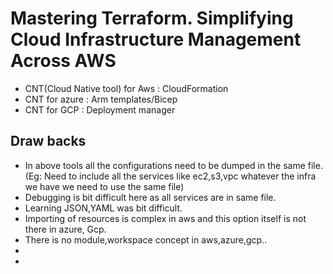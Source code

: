 
# Mastering Terraform. Simplifying Cloud Infrastructure Management Across AWS

- CNT(Cloud Native tool) for Aws : CloudFormation
- CNT for azure : Arm templates/Bicep
- CNT for GCP : Deployment manager

## Draw backs
- In above tools all the configurations need to be dumped in the same file.(Eg: Need to include all the services like ec2,s3,vpc whatever the infra we have we need to use the same file)
- Debugging is bit difficult here as all services are in same file.
- Learning JSON,YAML was bit difficult.
- Importing of resources is complex in aws and this option itself is not there in azure, Gcp.
- There is no  module,workspace concept in aws,azure,gcp..
- 
- 
